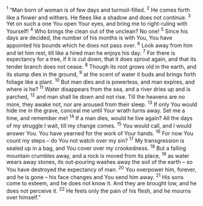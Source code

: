 <sup>1</sup> “Man born of woman is of few days and turmoil-filled.
<sup>2</sup> He comes forth like a flower and withers. He flees like a shadow and does not continue.
<sup>3</sup> Yet on such a one You open Your eyes, and bring me to right-ruling with Yourself!
<sup>4</sup> Who brings the clean out of the unclean? No one!
<sup>5</sup> Since his days are decided, the number of his months is with You, You have appointed his bounds which he does not pass over.
<sup>6</sup> Look away from him and let him rest, till like a hired man he enjoys his day.
<sup>7</sup> For there is expectancy for a tree, if it is cut down, that it does sprout again, and that its tender branch does not cease.
<sup>8</sup> Though its root grows old in the earth, and its stump dies in the ground,
<sup>9</sup> at the scent of water it buds and brings forth foliage like a plant.
<sup>10</sup> But man dies and is powerless, and man expires, and where is he?
<sup>11</sup> Water disappears from the sea, and a river dries up and is parched,
<sup>12</sup> and man shall lie down and not rise. Till the heavens are no more, they awake not, nor are aroused from their sleep.
<sup>13</sup> If only You would hide me in the grave, conceal me until Your wrath turns away. Set me a time, and remember me!
<sup>14</sup> If a man dies, would he live again? All the days of my struggle I wait, till my change comes.
<sup>15</sup> You would call, and I would answer You. You have yearned for the work of Your hands.
<sup>16</sup> For now You count my steps – do You not watch over my sin?
<sup>17</sup> My transgression is sealed up in a bag, and You cover over my crookedness.
<sup>18</sup> But a falling mountain crumbles away, and a rock is moved from its place,
<sup>19</sup> as water wears away stones, its out-pouring washes away the soil of the earth – so You have destroyed the expectancy of man.
<sup>20</sup> You overpower him, forever, and he is gone – his face changes and You send him away.
<sup>21</sup> His sons come to esteem, and he does not know it. And they are brought low, and he does not perceive it.
<sup>22</sup> He feels only the pain of his flesh, and he mourns over himself.”
